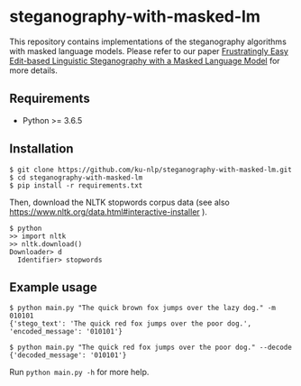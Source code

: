 # steganography-with-masked-lm

This repository contains implementations of the steganography algorithms with masked language models.
Please refer to our paper [Frustratingly Easy Edit-based Linguistic Steganography with a Masked Language Model](https://arxiv.org/abs/2104.09833)
for more details.

## Requirements

- Python >= 3.6.5

## Installation

```
$ git clone https://github.com/ku-nlp/steganography-with-masked-lm.git
$ cd steganography-with-masked-lm
$ pip install -r requirements.txt
```

Then, download the NLTK stopwords corpus data (see also https://www.nltk.org/data.html#interactive-installer ).

```
$ python
>> import nltk
>> nltk.download()
Downloader> d
  Identifier> stopwords
```


## Example usage

```
$ python main.py "The quick brown fox jumps over the lazy dog." -m 010101
{'stego_text': 'The quick red fox jumps over the poor dog.', 'encoded_message': '010101'}

$ python main.py "The quick red fox jumps over the poor dog." --decode
{'decoded_message': '010101'}
```

Run `python main.py -h` for more help.
